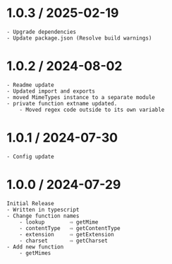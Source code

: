# 1.0.3 / 2025-02-19

    - Upgrade dependencies
    - Update package.json (Resolve build warnings)

# 1.0.2 / 2024-08-02

    - Readme update
    - Updated import and exports
    - moved MimeTypes instance to a separate module
    - private function extname updated.
        - Moved regex code outside to its own variable

# 1.0.1 / 2024-07-30

    - Config update

# 1.0.0 / 2024-07-29

    Initial Release
    - Written in typescript
    - Change function names
        - lookup        ⇨ getMime
        - contentType   ⇨ getContentType
        - extension     ⇨ getExtension
        - charset       ⇨ getCharset
    - Add new function
        - getMimes
